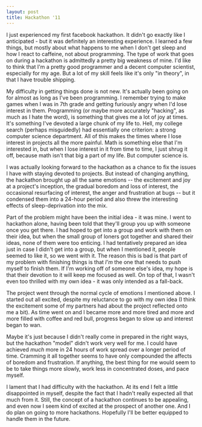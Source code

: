 ```yaml
---
layout: post
title: Hackathon '11
---
```

I just experienced my first facebook hackathon. It didn't go exactly like I anticipated - but it was definitely an interesting experience. I learned a few things, but mostly about what happens to me when I don't get sleep and how I react to caffeine, not about programming. The type of work that goes on during a hackathon is admittedly a pretty big weakness of mine. I'd like to think that I'm a pretty good programmer and a decent computer scientist, especially for my age. But a lot of my skill feels like it's only "in theory", in that I have trouble shipping.

My difficulty in getting things done is not new. It's actually been going on for almost as long as I've been programming. I remember trying to make games when I was in 7th grade and getting furiously angry when I'd lose interest in them. Programming (or maybe more accurately "hacking", as much as I hate the word), is something that gives me a lot of joy at times. It's something I've devoted a large chunk of my life to. Hell, my college search (perhaps misguidedly) had essentially one criterion: a strong computer science department. All of this makes the times where I lose interest in projects all the more painful. Math is something else that I'm interested in, but when I lose interest in it from time to time, I just shrug it off, because math isn't that big a part of my life. But computer science is.

I was actually looking forward to the hackathon as a chance to fix the issues I have with staying devoted to projects. But instead of changing anything, the hackathon brought up all the same emotions -- the excitement and joy at a project's inception, the gradual boredom and loss of interest, the occasional resurfacing of interest, the anger and frustration at bugs -- but it condensed them into a 24-hour period and also threw the interesting effects of sleep-deprivation into the mix.

Part of the problem might have been the initial idea - it was mine. I went to hackathon alone, having been told that they'll group you up with someone once you get there. I had hoped to get into a group and work with them on their idea, but when the small group of loners got together and shared their ideas, none of them were too enticing. I had tentatively prepared an idea just in case I didn't get into a group, but when I mentioned it, people seemed to like it, so we went with it. The reason this is bad is that part of my problem with finishing things is that _I'm_ the one that needs to push myself to finish them. If I'm working off of someone else's idea, my hope is that their devotion to it will keep me focused as well. On top of that, I wasn't even too thrilled with my own idea - it was only intended as a fall-back.

The project went through the normal cycle of emotions I mentioned above. I started out all excited, despite my reluctance to go with my own idea (I think the excitement some of my partners had about the project reflected onto me a bit). As time went on and I became more and more tired and more and more filled with coffee and red bull, progress began to slow up and interest began to wan. 

Maybe it's just because I didn't really come in prepared in the right ways, but the hackathon "model" didn't work very well for me. I could have achieved _much_ more in 24 hours of work spread over a longer period of time. Cramming it all together seems to have only compounded the affects of boredom and frustration. If anything, the best thing for me would seem to be to take things more slowly, work less in concentrated doses, and pace myself.

I lament that I had difficulty with the hackathon. At its end I felt a little disappointed in myself, despite the fact that I hadn't really expected all that much from it. Still, the concept of a hackathon continues to be appealing, and even now I seem kind of excited at the prospect of another one. And I do plan on going to more hackathons. Hopefully I'll be better equipped to handle them in the future.
